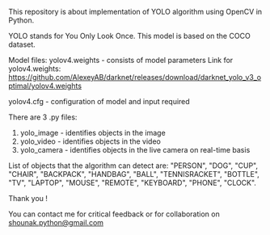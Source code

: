 This repository is about implementation of YOLO algorithm using OpenCV in Python.

YOLO stands for You Only Look Once.
This model is based on the COCO dataset.

Model files:
yolov4.weights - consists of model parameters
Link for yolov4.weights: https://github.com/AlexeyAB/darknet/releases/download/darknet_yolo_v3_optimal/yolov4.weights

yolov4.cfg - configuration of model and input required


There are 3 .py files:
1. yolo_image - identifies objects in the image
2. yolo_video - identifies objects in the video
3. yolo_camera - identifies objects in the live camera on real-time basis

List of objects that the algorithm can detect are:
    "PERSON",    "DOG",    "CUP",    "CHAIR",    "BACKPACK",    "HANDBAG",    "BALL",
    "TENNISRACKET",    "BOTTLE",    "TV",    "LAPTOP",    "MOUSE",    "REMOTE",    "KEYBOARD",
    "PHONE",    "CLOCK".

Thank you !

You can contact me for critical feedback or for collaboration on shounak.python@gmail.com